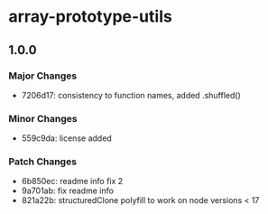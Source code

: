 # array-prototype-utils

## 1.0.0

### Major Changes

- 7206d17: consistency to function names, added .shuffled()

### Minor Changes

- 559c9da: license added

### Patch Changes

- 6b850ec: readme info fix 2
- 9a701ab: fix readme info
- 821a22b: structuredClone polyfill to work on node versions < 17
